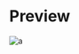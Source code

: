 # Preview 
![a](https://github.com/Eazvy/UILibs/blob/main/Librarys/Luxware/Screenshot%202022-11-29%20131542.png?raw=true)
